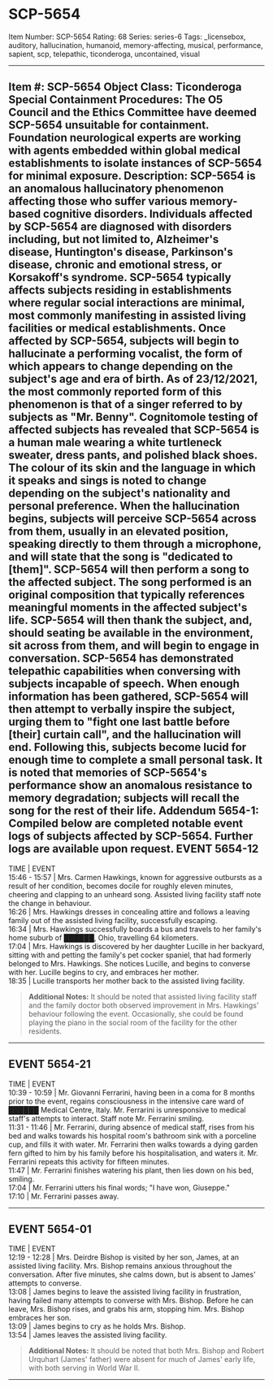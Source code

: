 # SCP-5654
Item Number: SCP-5654
Rating: 68
Series: series-6
Tags: _licensebox, auditory, hallucination, humanoid, memory-affecting, musical, performance, sapient, scp, telepathic, ticonderoga, uncontained, visual

---

**Item #:** SCP-5654
**Object Class:** Ticonderoga
**Special Containment Procedures:** The O5 Council and the Ethics Committee have deemed SCP-5654 unsuitable for containment. Foundation neurological experts are working with agents embedded within global medical establishments to isolate instances of SCP-5654 for minimal exposure.
**Description:** SCP-5654 is an anomalous hallucinatory phenomenon affecting those who suffer various memory-based cognitive disorders. Individuals affected by SCP-5654 are diagnosed with disorders including, but not limited to, Alzheimer's disease, Huntington's disease, Parkinson's disease, chronic and emotional stress, or Korsakoff's syndrome. SCP-5654 typically affects subjects residing in establishments where regular social interactions are minimal, most commonly manifesting in assisted living facilities or medical establishments.
Once affected by SCP-5654, subjects will begin to hallucinate a performing vocalist, the form of which appears to change depending on the subject's age and era of birth. As of 23/12/2021, the most commonly reported form of this phenomenon is that of a singer referred to by subjects as "Mr. Benny". Cognitomole testing of affected subjects has revealed that SCP-5654 is a human male wearing a white turtleneck sweater, dress pants, and polished black shoes. The colour of its skin and the language in which it speaks and sings is noted to change depending on the subject's nationality and personal preference.
When the hallucination begins, subjects will perceive SCP-5654 across from them, usually in an elevated position, speaking directly to them through a microphone, and will state that the song is "dedicated to [them]". SCP-5654 will then perform a song to the affected subject. The song performed is an original composition that typically references meaningful moments in the affected subject's life.
SCP-5654 will then thank the subject, and, should seating be available in the environment, sit across from them, and will begin to engage in conversation. SCP-5654 has demonstrated telepathic capabilities when conversing with subjects incapable of speech.
When enough information has been gathered, SCP-5654 will then attempt to verbally inspire the subject, urging them to "fight one last battle before [their] curtain call", and the hallucination will end. Following this, subjects become lucid for enough time to complete a small personal task.
It is noted that memories of SCP-5654's performance show an anomalous resistance to memory degradation; subjects will recall the song for the rest of their life.
**Addendum 5654-1:** Compiled below are completed notable event logs of subjects affected by SCP-5654. Further logs are available upon request.
EVENT 5654-12  
---  
TIME | EVENT  
15:46 - 15:57 | Mrs. Carmen Hawkings, known for aggressive outbursts as a result of her condition, becomes docile for roughly eleven minutes, cheering and clapping to an unheard song. Assisted living facility staff note the change in behaviour.  
16:26 | Mrs. Hawkings dresses in concealing attire and follows a leaving family out of the assisted living facility, successfully escaping.  
16:34 | Mrs. Hawkings successfully boards a bus and travels to her family's home suburb of ██████, Ohio, travelling 64 kilometers.  
17:04 | Mrs. Hawkings is discovered by her daughter Lucille in her backyard, sitting with and petting the family's pet cocker spaniel, that had formerly belonged to Mrs. Hawkings. She notices Lucille, and begins to converse with her. Lucille begins to cry, and embraces her mother.  
18:35 | Lucille transports her mother back to the assisted living facility.  
> **Additional Notes:** It should be noted that assisted living facility staff and the family doctor both observed improvement in Mrs. Hawkings' behaviour following the event. Occasionally, she could be found playing the piano in the social room of the facility for the other residents.
* * *
EVENT 5654-21  
---  
TIME | EVENT  
10:39 - 10:59 | Mr. Giovanni Ferrarini, having been in a coma for 8 months prior to the event, regains consciousness in the intensive care ward of ██████ Medical Centre, Italy. Mr. Ferrarini is unresponsive to medical staff's attempts to interact. Staff note Mr. Ferrarini smiling.  
11:31 - 11:46 | Mr. Ferrarini, during absence of medical staff, rises from his bed and walks towards his hospital room's bathroom sink with a porceline cup, and fills it with water. Mr. Ferrarini then walks towards a dying garden fern gifted to him by his family before his hospitalisation, and waters it. Mr. Ferrarini repeats this activity for fifteen minutes.  
11:47 | Mr. Ferrarini finishes watering his plant, then lies down on his bed, smiling.  
17:04 | Mr. Ferrarini utters his final words; "I have won, Giuseppe."  
17:10 | Mr. Ferrarini passes away.  
* * *
EVENT 5654-01  
---  
TIME | EVENT  
12:19 - 12:28 | Mrs. Deirdre Bishop is visited by her son, James, at an assisted living facility. Mrs. Bishop remains anxious throughout the conversation. After five minutes, she calms down, but is absent to James' attempts to converse.  
13:08 | James begins to leave the assisted living facility in frustration, having failed many attempts to converse with Mrs. Bishop. Before he can leave, Mrs. Bishop rises, and grabs his arm, stopping him. Mrs. Bishop embraces her son.  
13:09 | James begins to cry as he holds Mrs. Bishop.  
13:54 | James leaves the assisted living facility.  
> **Additional Notes:** It should be noted that both Mrs. Bishop and Robert Urquhart (James' father) were absent for much of James' early life, with both serving in World War II.
* * *